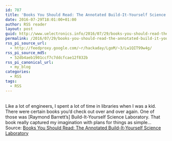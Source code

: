 ```yaml
---
id: 787
title: 'Books You Should Read: The Annotated Build-It-Yourself Science Laboratory'
date: 2016-07-29T18:01:00+01:00
author: RSS reader
layout: post
guid: http://www.uelectronics.info/2016/07/29/books-you-should-read-the-annotated-build-it-yourself-science-laboratory/
permalink: /2016/07/29/books-you-should-read-the-annotated-build-it-yourself-science-laboratory/
rss_pi_source_url:
  - http://feedproxy.google.com/~r/hackaday/LgoM/~3/Lw1QIT99w4g/
rss_pi_source_md5:
  - 52db4aeb1901ccf7c7ddcfcae12f832b
rss_pi_canonical_url:
  - my_blog
categories:
  - RSS
tags:
  - RSS
---
```

&#013;  
Like a lot of engineers, I spent a lot of time in libraries when I was a kid. There were certain books you’d check out over and over again. One of those was [Raymond Barrett’s] Build-It-Yourself Science Laboratory. That book really captured my imagination with plans for things as simple…&#013;  
Source: <a href="http://feedproxy.google.com/~r/hackaday/LgoM/~3/Lw1QIT99w4g/" target="_blank">Books You Should Read: The Annotated Build-It-Yourself Science Laboratory</a>